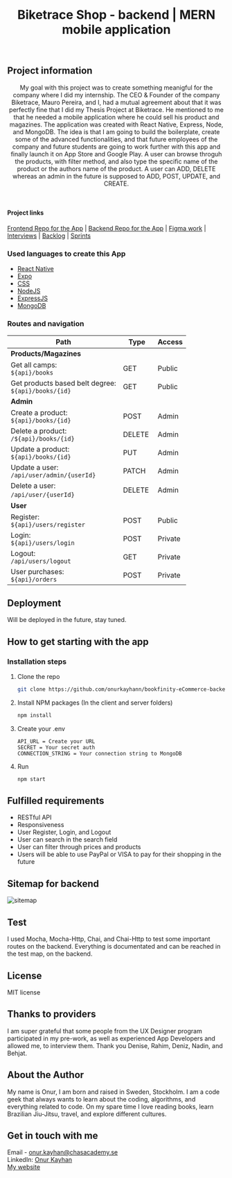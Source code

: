 <h1 align='center'>Biketrace Shop - backend | MERN mobile application</h1>
<br />

## Project information

<p align='center'>My goal with this project was to create something meanigful for the company where I did my internship. The CEO & Founder of the company Biketrace, Mauro Pereira, and I, had a mutual agreement about that it was perfectly fine that I did my Thesis Project at Biketrace. He mentioned to me that he needed a mobile application where he could sell his product and magazines. The application was created with React Native, Express, Node, and MongoDB. The idea is that I am going to build the boilerplate, create some of the advanced functionalities, and that future employees of the company and future students are going to work further with this app and finally launch it on App Store and Google Play. A user can browse throguh the products, with filter method, and also type the specific name of the product or the authors name of the product. A user can ADD, DELETE whereas an admin in the future is supposed to ADD, POST, UPDATE, and CREATE. </p>
<br />

<h4>Project links</h4>
<a href="https://github.com/onurkayhann/bookfinity-eCommerce-frontend/tree/master" target="_blank">Frontend Repo for the App</a> | <a href="bookfinity-eCommerce-backend" target="_blank">Backend Repo for the App</a> | <a href="#" target="_blank">Figma work</a> | <a href="https://docs.google.com/document/d/1nj10ZCLyjz71Fj5kOzgAPagk4aVeViotq3MK20dJlLY/edit" target="_blank">Interviews</a> | <a href="https://docs.google.com/document/d/1dzh42ionl98aSxwSjv6g-yKMxyIjbsMO15JAyofy2CE/edit" target="_blank">Backlog</a> | <a href='bookfinity-eCommerce-frontend/projects?query=is%3Aopen' target='_blank'>Sprints</a>

### Used languages to create this App

- [React Native](https://reactnative.dev/)
- [Expo](https://expo.dev/)
- [CSS](https://css-tricks.com/)
- [NodeJS](https://nodejs.org/en/)
- [ExpressJS](https://expressjs.com/)
- [MongoDB](https://www.mongodb.com/)

### Routes and navigation

| Path                                                              | Type    | Access  |
| ----------------------------------------------------------------- | ------- | ------- |
| **Products/Magazines**                                                      |
| Get all camps: <br /> `${api}/books`                              | GET     | Public  |
| Get products based belt degree: <br /> `${api}/books/{id}`        | GET     | Public  |
| **Admin**                                                         |
| Create a product: <br /> `${api}/books/{id}`                      | POST    | Admin   |
| Delete a product: <br /> `/${api}/books/{id}`                     | DELETE  | Admin   |
| Update a product: <br /> `${api}/books/{id}`                      | PUT     | Admin   |
| Update a user: <br /> `/api/user/admin/{userId}`                  | PATCH   | Admin   |
| Delete a user: <br /> `/api/user/{userId}`                        | DELETE  | Admin   |
| **User**                                                          |         |
| Register: <br /> `${api}/users/register`                          | POST    | Public  |
| Login: <br /> `${api}/users/login`                                | POST    | Private |
| Logout: <br /> `/api/users/logout`                                | GET     | Private |
| User purchases: <br /> `${api}/orders`                            | POST    | Private |

## Deployment

Will be deployed in the future, stay tuned.

## How to get starting with the app

### Installation steps

1. Clone the repo
   ```sh
   git clone https://github.com/onurkayhann/bookfinity-eCommerce-backend
   ```
2. Install NPM packages (In the client and server folders)
   ```sh
   npm install
   ```
3. Create your .env
   ```JS
   API_URL = Create your URL
   SECRET = Your secret auth
   CONNECTION_STRING = Your connection string to MongoDB
   ```
4. Run
   ```sh
   npm start
   ```

## Fulfilled requirements

- RESTful API
- Responsiveness
- User Register, Login, and Logout
- User can search in the search field
- User can filter through prices and products
- Users will be able to use PayPal or VISA to pay for their shopping in the future

## Sitemap for backend

<img src='./assets/sitemap-backend.png' alt='sitemap' />

## Test
I used Mocha, Mocha-Http, Chai, and Chai-Http to test some important routes on the backend. Everything is documentated and can be reached in the test map, on the backend.

## License

MIT license

## Thanks to providers

I am super grateful that some people from the UX Designer program participated in my pre-work, as well as experienced App Developers and allowed me, to interview them. Thank you Denise, Rahim, Deniz, Nadin, and Behjat.

## About the Author

My name is Onur, I am born and raised in Sweden, Stockholm. I am a code geek that always wants to learn about the coding, algorithms, and everything related to code. On my spare time I love reading books, learn Brazilian Jiu-Jitsu, travel, and explore different cultures.

## Get in touch with me

Email - onur.kayhan@chasacademy.se
<br />
LinkedIn: [Onur Kayhan](https://www.linkedin.com/in/onur-kayhan-02b770234/)
<br />
[My website](https://onur-portfolio.netlify.app/)
